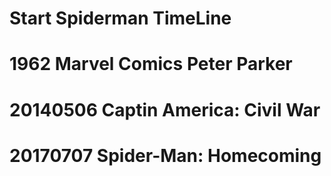 # Start Spiderman TimeLine

# 1962 Marvel Comics Peter Parker

# 20140506 Captin America: Civil War

# 20170707 Spider-Man: Homecoming